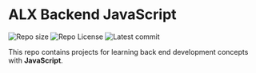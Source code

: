 # ALX Backend JavaScript

![Repo size](https://img.shields.io/github/repo-size/Sylvat160/alx-backend-javascript)
![Repo License](https://img.shields.io/github/license/Sylvat160/alx-backend-javascript.svg)
![Latest commit](https://img.shields.io/github/last-commit/Sylvat160/alx-backend-javascript/main?style=round-square)

This repo contains projects for learning back end development concepts with __JavaScript__.